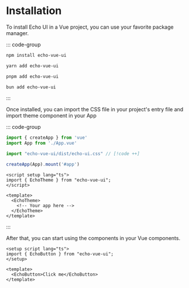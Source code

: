 # Installation

To install Echo UI in a Vue project, you can use your favorite package manager.

::: code-group

```bash [npm]
npm install echo-vue-ui
```

```bash [yarn]
yarn add echo-vue-ui
```

```bash [pnpm]
pnpm add echo-vue-ui
```

```bash [bun]
bun add echo-vue-ui
```

:::

Once installed, you can import the CSS file in your project's entry file and import theme component in your App


::: code-group

```ts [main.ts]
import { createApp } from 'vue'
import App from './App.vue'

import "echo-vue-ui/dist/echo-ui.css" // [!code ++]

createApp(App).mount('#app')
```

```vue{2,6,8} [App.vue]
<script setup lang="ts">
import { EchoTheme } from "echo-vue-ui";
</script>

<template>
  <EchoTheme>
    <!-- Your app here -->
  </EchoTheme>
</template>
```

:::

After that, you can start using the components in your Vue components.

```vue
<setup script lang="ts">
import { EchoButton } from "echo-vue-ui";
</setup>

<template>
  <EchoButton>Click me</EchoButton>
</template>
```